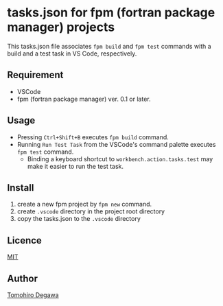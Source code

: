 # tasks.json for fpm (fortran package manager) projects

This tasks.json file associates `fpm build` and `fpm test` commands with a build and a test task in VS Code, respectively.

## Requirement

- VSCode
- fpm (fortran package manager) ver. 0.1 or later.

## Usage

- Pressing `Ctrl+Shift+B` executes `fpm build` command.
- Running `Run Test Task` from the VSCode's command palette executes `fpm test` command.
  - Binding a keyboard shortcut to `workbench.action.tasks.test` may make it easier to run the test task.

## Install

1. create a new fpm project by `fpm new` command.
1. create `.vscode` directory in the project root directory
1. copy the tasks.json to the `.vscode` directory

## Licence

[MIT](https://github.com/tcnksm/tool/blob/master/LICENCE)

## Author

[Tomohiro Degawa](https://github.com/degawa)